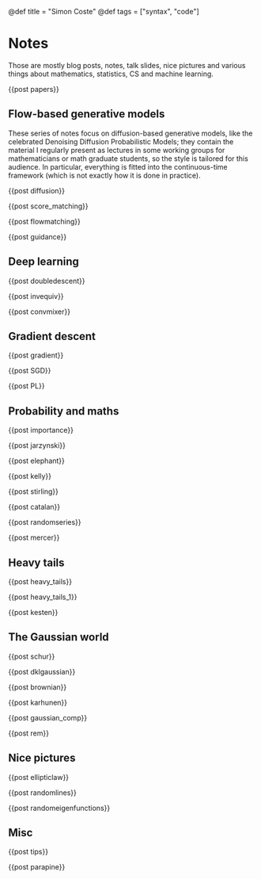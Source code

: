 @def title = "Simon Coste"
@def tags = ["syntax", "code"]

# Notes

Those are mostly blog posts, notes, talk slides, nice pictures and various things about mathematics, statistics, CS and machine learning. 

{{post papers}}

## Flow-based generative models

These series of notes focus on diffusion-based generative models, like the celebrated Denoising Diffusion Probabilistic Models; they contain the material I regularly present as lectures in some working groups for mathematicians or math graduate students, so the style is tailored for this audience. In particular, everything is fitted into the continuous-time framework (which is not exactly how it is done in practice). 

{{post diffusion}}

{{post score_matching}}

{{post flowmatching}}

{{post guidance}}


## Deep learning

{{post doubledescent}}

{{post invequiv}}

{{post convmixer}}

## Gradient descent

{{post gradient}}

{{post SGD}}

{{post PL}}

## Probability and maths

{{post importance}}

{{post jarzynski}}

{{post elephant}}

{{post kelly}}

{{post stirling}}

{{post catalan}}

{{post randomseries}}

{{post mercer}}

## Heavy tails

{{post heavy_tails}}

{{post heavy_tails_1}}

{{post kesten}}


## The Gaussian world


{{post schur}}

{{post dklgaussian}}

{{post brownian}}

{{post karhunen}}

{{post gaussian_comp}}

{{post rem}}

## Nice pictures


{{post ellipticlaw}}

{{post randomlines}}

{{post randomeigenfunctions}}


## Misc


{{post tips}}

{{post parapine}}

